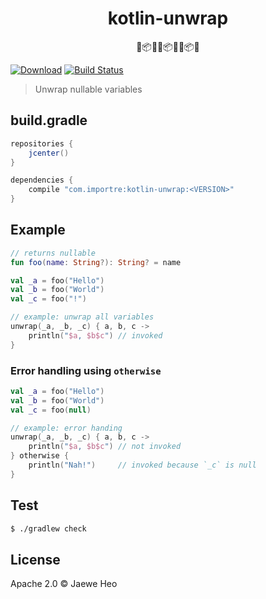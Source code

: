 <h1 align="center">kotlin-unwrap</h1>

<p align="center">🎁📦💝🎁📦💝🎁📦💝</p>

[![Download][bintray-badge]][bintray-version]
[![Build Status][travis-badge]][travis-url]

> Unwrap nullable variables


## build.gradle

```gradle
repositories {
    jcenter()
}

dependencies {
    compile "com.importre:kotlin-unwrap:<VERSION>"
}
```


## Example

```kotlin
// returns nullable
fun foo(name: String?): String? = name

val _a = foo("Hello")
val _b = foo("World")
val _c = foo("!")

// example: unwrap all variables
unwrap(_a, _b, _c) { a, b, c ->
    println("$a, $b$c") // invoked
}
```

### Error handling using `otherwise`

```kotlin
val _a = foo("Hello")
val _b = foo("World")
val _c = foo(null)

// example: error handing
unwrap(_a, _b, _c) { a, b, c ->
    println("$a, $b$c") // not invoked
} otherwise {
    println("Nah!")     // invoked because `_c` is null
}
```


## Test

```sh
$ ./gradlew check
```


## License

Apache 2.0 © Jaewe Heo




[bintray-badge]: https://api.bintray.com/packages/importre/maven/kotlin-unwrap/images/download.svg
[bintray-version]: https://bintray.com/importre/maven/kotlin-unwrap/_latestVersion
[travis-badge]: https://travis-ci.org/importre/kotlin-unwrap.svg?branch=master
[travis-url]: https://travis-ci.org/importre/kotlin-unwrap
